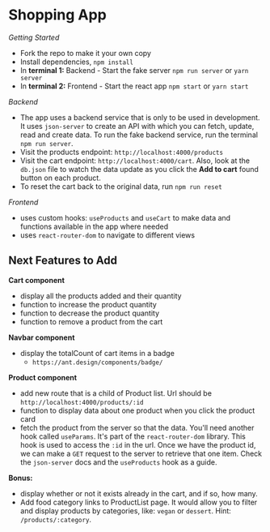 # Shopping App

*Getting Started*
- Fork the repo to make it your own copy
- Install dependencies, `npm install`
- In **terminal 1:** Backend - Start the fake server `npm run server` or `yarn server` 
- In **terminal 2:** Frontend - Start the react app `npm start` or `yarn start`

*Backend*

- The app uses a backend service that is only to be used in development. It uses `json-server` to create an API with which you can fetch, update, read and create data.
To run the fake backend service, run the terminal ```npm run server```.
- Visit the products endpoint: `http://localhost:4000/products`
- Visit the cart endpoint: `http://localhost:4000/cart`. Also, look at the `db.json` file to watch the data update as you click the **Add to cart** found button on each product.
- To reset the cart back to the original data, run `npm run reset`

*Frontend*

- uses custom hooks: `useProducts` and `useCart` to make data and functions available in the app where needed
- uses `react-router-dom` to navigate to different views

## Next Features to Add

**Cart component**
- display all the products added and their quantity
- function to increase the product quantity
- function to decrease the product quantity
- function to remove a product from the cart

**Navbar component**
- display the totalCount of cart items in a badge
  - `https://ant.design/components/badge/`

**Product component**
- add new route that is a child of Product list. Url should be `http://localhost:4000/products/:id`
- function to display data about one product when you click the product card
- fetch the product from the server so that the data. You'll need another hook called `useParams`. It's part of the `react-router-dom` library. This hook is used to access the `:id` in the url. Once we have the product id, we can make a `GET` request to the server to retrieve that one item. Check the `json-server` docs and the `useProducts` hook as a guide. 

**Bonus:** 
- display whether or not it exists already in the cart, and if so, how many. 
- Add food category links to ProductList page. It would allow you to filter and display products by categories, like: `vegan` or  `dessert`. Hint: `/products/:category`.

